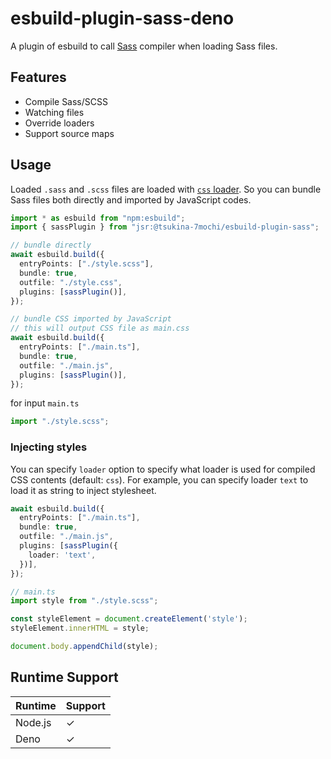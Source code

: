 # esbuild-plugin-sass-deno

A plugin of esbuild to call [Sass](https://sass-lang.com/) compiler when loading Sass files.

## Features

- Compile Sass/SCSS
- Watching files
- Override loaders
- Support source maps

## Usage

Loaded `.sass` and `.scss` files are loaded with [`css` loader](https://esbuild.github.io/content-types/#css).
So you can bundle Sass files both directly and imported by JavaScript codes.

```typescript
import * as esbuild from "npm:esbuild";
import { sassPlugin } from "jsr:@tsukina-7mochi/esbuild-plugin-sass";

// bundle directly
await esbuild.build({
  entryPoints: ["./style.scss"],
  bundle: true,
  outfile: "./style.css",
  plugins: [sassPlugin()],
});

// bundle CSS imported by JavaScript
// this will output CSS file as main.css
await esbuild.build({
  entryPoints: ["./main.ts"],
  bundle: true,
  outfile: "./main.js",
  plugins: [sassPlugin()],
});
```

for input `main.ts`

```typescript
import "./style.scss";
```

### Injecting styles

You can specify `loader` option to specify what loader is used for compiled CSS contents (default: `css`).
For example, you can specify loader `text` to load it as string to inject stylesheet.

```typescript
await esbuild.build({
  entryPoints: ["./main.ts"],
  bundle: true,
  outfile: "./main.js",
  plugins: [sassPlugin({
    loader: 'text',
  })],
});
```

```typescript
// main.ts
import style from "./style.scss";

const styleElement = document.createElement('style');
styleElement.innerHTML = style;

document.body.appendChild(style);
```

## Runtime Support

| Runtime | Support |
| ------- | ------- |
| Node.js | ✓      |
| Deno    | ✓      |

